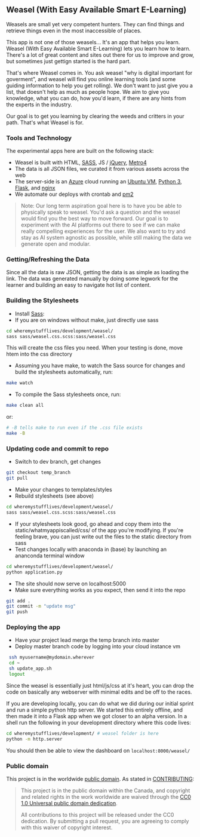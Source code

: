 ## Weasel (With Easy Available Smart E-Learning)

Weasels are small yet very competent hunters. They can find things and retrieve things even in the most inaccessible of places. 

This app is not one of those weasels... It's an app that helps you learn. Weasel (With Easy Available Smart E-Learning) lets you learn how to learn. There's a lot of great content and sites out there for us to improve and grow, but sometimes just gettign started is the hard part.

That's where Weasel comes in. You ask weasel "why is digital important for goverment", and weasel will find you online learning tools (and some guiding information to help you get rolling). We don't want to just give you a list, that doesn't help as much as people hope. We aim to give you knowledge, what you can do, how you'd learn, if there are any hints from the experts in the industry.

Our goal is to get you learning by clearing the weeds and critters in your path. That's what Weasel is for.

### Tools and Technology

The experimental apps here are built on the following stack:

* Weasel is built with HTML, [SASS](http://sass-lang.com/), JS / [jQuery](https://jquery.com/), [Metro4](https://metroui.org.ua/index.html)
* The data is all JSON files, we curated it from various assets across the web
* The server-side is an [Azure](https://azure.microsoft.com/en-ca/) cloud running an [Ubuntu VM](https://www.ubuntu.com/), [Python 3](https://www.python.org/downloads/release/python-370/), [Flask](http://flask.pocoo.org/), and [nginx](https://www.nginx.com/)
* We automate our deploys with crontab and [pm2](https://pm2.io/doc/)

> Note: Our long term aspiration goal here is to have you be able to physically speak to weasel. You'd ask a question and the weasel would find you the best way to move forward. Our goal is to experiment with the AI platforms out there to see if we can make really compelling experiences for the user. We also want to try and stay as AI system agnostic as possible, while still making the data we generate open and modular.

### Getting/Refreshing the Data

Since all the data is raw JSON, getting the data is as simple as loading the link. The data was generated manually by doing some legwork for the learner and building an easy to navigate hot list of content.


### Building the Stylesheets

* Install [Sass](http://sass-lang.com/):
* If you are on windows without make, just directly use sass

```bash
cd wheremystufflives/development/weasel/
sass sass/weasel.css.scss:sass/weasel.css
```
This will create the css files you need. When your testing is done, move htem into the css directory

* Assuming you have make, to watch the Sass source for changes and build the stylesheets automatically, run:

```bash
make watch
```

* To compile the Sass stylesheets once, run:

```bash
make clean all
```

or:

```bash
# -B tells make to run even if the .css file exists
make -B
```

### Updating code and commit to repo

* Switch to dev branch, get changes

```bash
git checkout temp_branch
git pull
```

* Make your changes to templates/styles
* Rebuild stylesheets (see above)

```bash
cd wheremystufflives/development/weasel/
sass sass/weasel.css.scss:sass/weasel.css
```

* If your stylesheets look good, go ahead and copy them into the static/whatmyappiscalled/css/ of the app you're modifying. If you're feeling brave, you can just write out the files to the static directory from sass
* Test changes locally with anaconda in (base) by launching an ananconda terminal window

```bash
cd wheremystufflives/development/weasel/
python application.py
```

* The site should now serve on localhost:5000
* Make sure everything works as you expect, then send it into the repo

```bash
git add .
git commit -m "update msg"
git push
```

### Deploying the app

* Have your project lead merge the temp branch into master
* Deploy master branch code by logging into your cloud instance vm

```bash
 ssh myusername@mydomain.wherever
 cd ~
 sh update_app.sh
 logout
 ```

Since the weasel is essentially just html/js/css at it's heart, you can drop the code on basically any webserver with minimal edits and be off to the races.

If you are developing locally, you can do what we did during our initial sprint and run a simple python http server. We started this entirely offline, and then made it into a Flask app when we got closer to an alpha version. In a shell run the following in your development directory where this code lives:

```bash
cd wheremystufflives/development/ # weasel folder is here
python -m http.server
```

You should then be able to view the dashboard on `localhost:8000/weasel/`

### Public domain

This project is in the worldwide [public domain](LICENSE.md). As stated in [CONTRIBUTING](CONTRIBUTING.md):

> This project is in the public domain within the Canada, and copyright and related rights in the work worldwide are waived through the [CC0 1.0 Universal public domain dedication](https://creativecommons.org/publicdomain/zero/1.0/).
>
> All contributions to this project will be released under the CC0 dedication. By submitting a pull request, you are agreeing to comply with this waiver of copyright interest.
